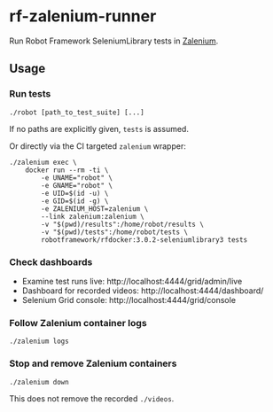 # rf-zalenium-runner

Run Robot Framework SeleniumLibrary tests in [Zalenium](https://github.com/zalando/zalenium).

## Usage

### Run tests

    ./robot [path_to_test_suite] [...]

If no paths are explicitly given, `tests` is assumed.

Or directly via the CI targeted `zalenium` wrapper:

    ./zalenium exec \
        docker run --rm -ti \
            -e UNAME="robot" \
            -e GNAME="robot" \
            -e UID=$(id -u) \
            -e GID=$(id -g) \
            -e ZALENIUM_HOST=zalenium \
            --link zalenium:zalenium \
            -v "$(pwd)/results":/home/robot/results \
            -v "$(pwd)/tests":/home/robot/tests \
            robotframework/rfdocker:3.0.2-seleniumlibrary3 tests

### Check dashboards

* Examine test runs live: http://localhost:4444/grid/admin/live
* Dashboard for recorded videos: http://localhost:4444/dashboard/
* Selenium Grid console: http://localhost:4444/grid/console

### Follow Zalenium container logs

    ./zalenium logs

### Stop and remove Zalenium containers

    ./zalenium down

This does not remove the recorded `./videos`.

